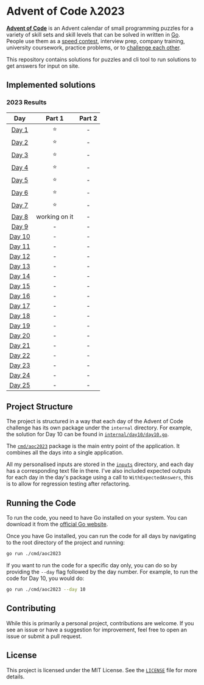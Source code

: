 # Advent of Code λ2023

[**Advent of Code**](http://adventofcode.com/) is an Advent calendar of small programming puzzles for a
variety of skill sets and skill levels that can be solved in written in [Go](https://goland.org).
People use them as a [speed contest](https://adventofcode.com/2023/leaderboard), interview prep, company training,
university coursework, practice problems,
or to [challenge each other](https://www.reddit.com/r/adventofcode/search?q=flair%3Aupping&restrict_sr=on).

This repository contains solutions for puzzles and cli tool to run solutions to get answers for input on site.

## Implemented solutions

<!--- advent_readme_stars table [2023] --->
### 2023 Results

|                      Day                       |    Part 1     | Part 2 |
|:----------------------------------------------:|:-------------:|:------:|
|  [Day 1](https://adventofcode.com/2023/day/1)  |       ⭐       |   -    |
|  [Day 2](https://adventofcode.com/2023/day/2)  |       ⭐       |   -    |
|  [Day 3](https://adventofcode.com/2023/day/3)  |       ⭐       |   -    |
|  [Day 4](https://adventofcode.com/2023/day/4)  |       ⭐       |   -    |
|  [Day 5](https://adventofcode.com/2023/day/5)  |       ⭐       |   -    |
|  [Day 6](https://adventofcode.com/2023/day/6)  |       ⭐       |   -    |
|  [Day 7](https://adventofcode.com/2023/day/7)  |       ⭐       |   -    |
|  [Day 8](https://adventofcode.com/2023/day/8)  | working on it |   -    |
|  [Day 9](https://adventofcode.com/2023/day/9)  |       -       |   -    |
| [Day 10](https://adventofcode.com/2023/day/10) |       -       |   -    |
| [Day 11](https://adventofcode.com/2023/day/11) |       -       |   -    |
| [Day 12](https://adventofcode.com/2023/day/12) |       -       |   -    |
| [Day 13](https://adventofcode.com/2023/day/13) |       -       |   -    |
| [Day 14](https://adventofcode.com/2023/day/14) |       -       |   -    |
| [Day 15](https://adventofcode.com/2023/day/15) |       -       |   -    |
| [Day 16](https://adventofcode.com/2023/day/16) |       -       |   -    |
| [Day 17](https://adventofcode.com/2023/day/17) |       -       |   -    |
| [Day 18](https://adventofcode.com/2023/day/18) |       -       |   -    |
| [Day 19](https://adventofcode.com/2023/day/19) |       -       |   -    |
| [Day 20](https://adventofcode.com/2023/day/20) |       -       |   -    |
| [Day 21](https://adventofcode.com/2023/day/21) |       -       |   -    |
| [Day 22](https://adventofcode.com/2023/day/22) |       -       |   -    |
| [Day 23](https://adventofcode.com/2023/day/23) |       -       |   -    |
| [Day 24](https://adventofcode.com/2023/day/24) |       -       |   -    |
| [Day 25](https://adventofcode.com/2023/day/25) |       -       |   -    |


## Project Structure

The project is structured in a way that each day of the Advent of Code challenge has its own package under the `internal`
directory. For example, the solution for Day 10 can be found in [`internal/day10/day10.go`](internal/day1/day1.go).

The [`cmd/aoc2023`](cmd/aoc2023) package is the main entry point of the application.
It combines all the days into a single application.

All my personalised inputs are stored in the [`inputs`](inputs) directory, and each day has a corresponding text file
in there. I've also included expected outputs for each day in the day's package using a call to `WithExpectedAnswers`,
this is to allow for regression testing after refactoring.

## Running the Code

To run the code, you need to have Go installed on your system. You can download it from the [official Go website](https://golang.org/dl/).

Once you have Go installed, you can run the code for all days by navigating to the root directory of the project and running:

```bash
go run ./cmd/aoc2023
```

If you want to run the code for a specific day only, you can do so by providing the `--day` flag followed by the day number. For example, to run the code for Day 10, you would do:

```bash
go run ./cmd/aoc2023 --day 10
```

## Contributing

While this is primarily a personal project, contributions are welcome. If you see an issue or have a suggestion for improvement, feel free to open an issue or submit a pull request.

## License

This project is licensed under the MIT License. See the [`LICENSE`](LICENSE) file for more details.